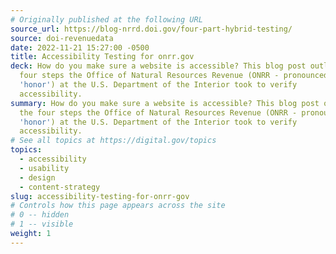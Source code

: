 ```yaml
---
# Originally published at the following URL
source_url: https://blog-nrrd.doi.gov/four-part-hybrid-testing/
source: doi-revenuedata
date: 2022-11-21 15:27:00 -0500
title: Accessibility Testing for onrr.gov
deck: How do you make sure a website is accessible? This blog post outlines the
  four steps the Office of Natural Resources Revenue (ONRR - pronounced like
  'honor') at the U.S. Department of the Interior took to verify
  accessibility.
summary: How do you make sure a website is accessible? This blog post outlines
  the four steps the Office of Natural Resources Revenue (ONRR - pronounced like
  'honor') at the U.S. Department of the Interior took to verify
  accessibility.
# See all topics at https://digital.gov/topics
topics:
  - accessibility
  - usability
  - design
  - content-strategy
slug: accessibility-testing-for-onrr-gov
# Controls how this page appears across the site
# 0 -- hidden
# 1 -- visible
weight: 1
---
```

